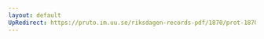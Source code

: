 ```yaml
---
layout: default
UpRedirect: https://pruto.im.uu.se/riksdagen-records-pdf/1870/prot-1870--fk--409/prot-1870--fk--409_027.pdf
---
```

